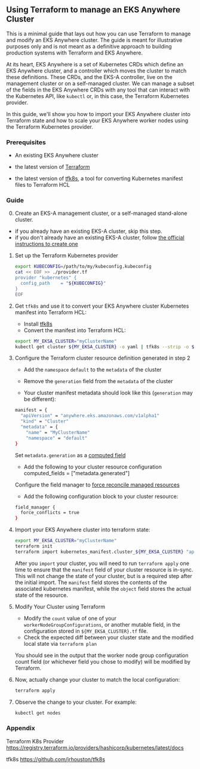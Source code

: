 ## Using Terraform to manage an EKS Anywhere Cluster
This is a minimal guide that lays out how you can use Terraform to manage and modify an EKS Anywhere cluster. The guide is meant for illustrative purposes only and is not meant as a definitive approach to building production systems with Terraform and EKS Anywhere.

At its heart, EKS Anywhere is a set of Kubernetes CRDs which define an EKS Anywhere cluster, 
and a controller which moves the cluster to match these definitions. 
These CRDs, and the EKS-A controller, live on the management cluster or
on a self-managed cluster.
We can manage a subset of the fields in the EKS Anywhere CRDs with any tool that can interact with the Kubernetes API, like `kubectl` or, in this case, the Terraform Kubernetes provider.

In this guide, we'll show you how to import your EKS Anywhere cluster into Terraform state and 
how to scale your EKS Anywhere worker nodes using the Terraform Kubernetes provider.

### Prerequisites
- An existing EKS Anywhere cluster

- the latest version of [Terraform](https://www.terraform.io/downloads)

- the latest version of [tfk8s](https://github.com/jrhouston/tfk8s), a tool for converting Kubernetes manifest files to Terraform HCL


### Guide
0. Create an EKS-A management cluster, or a self-managed stand-alone cluster. 
- if you already have an existing EKS-A cluster, skip this step.
- if you don't already have an existing EKS-A cluster, follow [the official instructions to create one](https://anywhere.eks.amazonaws.com/docs/getting-started/install/)

1. Set up the Terraform Kubernetes provider
   ```bash
   export KUBECONFIG=/path/to/my/kubeconfig.kubeconfig
   cat << EOF >> ./provider.tf
   provider "kubernetes" {
     config_path    = "${KUBECONFIG}"
   }
   EOF
   ```

2. Get  `tfk8s` and use it to convert your EKS Anywhere cluster Kubernetes manifest into Terraform HCL:
   - Install [tfk8s](https://github.com/jrhouston/tfk8s#install)
   - Convert the manifest into Terraform HCL:
   ```bash
   export MY_EKSA_CLUSTER="myClusterName"
   kubectl get cluster ${MY_EKSA_CLUSTER} -o yaml | tfk8s --strip -o ${MY_EKSA_CLUSTER}.tf
   ``` 

3. Configure the Terraform cluster resource definition generated in step 2
   - Add the `namespace` `default` to the `metadata` of the cluster
   - Remove the `generation` field from the `metadata` of the cluster

   - Your cluster manifest metadata should look like this (`generation` may be different):
    ```bash
    manifest = {
      "apiVersion" = "anywhere.eks.amazonaws.com/v1alpha1"
      "kind" = "Cluster"
      "metadata" = {
        "name" = "MyClusterName"
        "namespace" = "default"
    }
    ```

   Set `metadata.generation` as a [computed field](https://registry.terraform.io/providers/hashicorp/kubernetes/latest/docs/resources/manifest#computed-fields)
   - Add the following to your cluster resource configuration
   computed_fields = ["metadata.generated"]

   Configure the field manager to [force reconcile managed resources](https://registry.terraform.io/providers/hashicorp/kubernetes/latest/docs/resources/manifest#field_manager)
   - Add the following configuration block to your cluster resource:
   ```bash
   field_manager {
     force_conflicts = true
   }
   ```

4. Import your EKS Anywhere cluster into terraform state:
   ```bash
   export MY_EKSA_CLUSTER="myClusterName"
   terraform init
   terraform import kubernetes_manifest.cluster_${MY_EKSA_CLUSTER} "apiVersion=anywhere.eks.amazonaws.com/v1alpha1,kind=Cluster,namespace=default,name=${MY_EKSA_CLUSTER}"
   ```

   After you `import` your cluster, you will need to run `terraform apply` one time to ensure that the `manifest` field of your cluster resource is in-sync. 
   This will not change the state of your cluster, but is a required step after the initial import.
   The `manifest` field stores the contents of the associated kubernetes manifest, while the `object` field stores the actual state of the resource.

5. Modify Your Cluster using Terraform
   - Modify the `count` value of one of your `workerNodeGroupConfigurations`, or another mutable field, in the configuration stored in `${MY_EKSA_CLUSTER}.tf` file.
   - Check the expected diff between your cluster state and the modified local state via `terraform plan`

   You should see in the output that the worker node group configuration count field (or whichever field you chose to modify) will be modified by Terraform.

6. Now, actually change your cluster to match the local configuration:
   ```bash
   terraform apply
   ```

7. Observe the change to your cluster. For example:
   ```bash
   kubectl get nodes
   ```

### Appendix
Terraform K8s Provider https://registry.terraform.io/providers/hashicorp/kubernetes/latest/docs

tfk8s https://github.com/jrhouston/tfk8s
